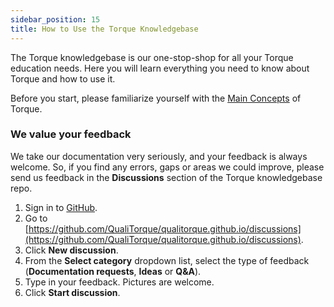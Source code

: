 ```yaml
---
sidebar_position: 15
title: How to Use the Torque Knowledgebase
---
```


The Torque knowledgebase is our one-stop-shop for all your Torque education needs. Here you will learn everything you need to know about Torque and how to use it.

Before you start, please familiarize yourself with the [Main Concepts](/overview/The%20Torque%20Terminology) of Torque.

### We value your feedback
We take our documentation very seriously, and your feedback is always welcome. So, if you find any errors, gaps or areas we could improve, please send us feedback in the __Discussions__ section of the Torque knowledgebase repo.

1. Sign in to [GitHub](https://github.com/).
2. Go to [https://github.com/QualiTorque/qualitorque.github.io/discussions](https://github.com/QualiTorque/qualitorque.github.io/discussions).
3. Click __New discussion__.
4. From the __Select category__ dropdown list, select the type of feedback (__Documentation requests__, __Ideas__ or __Q&A__).
5. Type in your feedback. Pictures are welcome.
8. Click __Start discussion__.